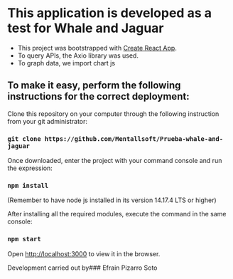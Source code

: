 # This application is developed as a test for Whale and Jaguar

- This project was bootstrapped with [Create React App](https://github.com/facebook/create-react-app).
- To query APIs, the Axio library was used.
- To graph data, we import chart js

## To make it easy, perform the following instructions for the correct deployment:

Clone this repository on your computer through the following instruction from your git administrator:

### `git clone https://github.com/Mentallsoft/Prueba-whale-and-jaguar`

Once downloaded, enter the project with your command console and run the expression:

### `npm install`
(Remember to have node js installed in its version 14.17.4 LTS or higher)


After installing all the required modules, execute the command in the same console:

### `npm start`

Open [http://localhost:3000](http://localhost:3000) to view it in the browser.


Development carried out by### Efrain Pizarro Soto
